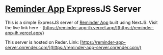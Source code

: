 # [Reminder App](https://reminder-app-ih.vercel.app/) ExpressJS Server

This is a simple ExpressJS server of [Reminder App](https://reminder-app-ih.vercel.app/) built using NextJS. Visit the live link here - [https://reminder-app-ih.vercel.app/](https://reminder-app-ih.vercel.app/)

This server is hosted on Reder. Link: [https://reminder-app-server.onrender.com/](https://reminder-app-server.onrender.com/)
